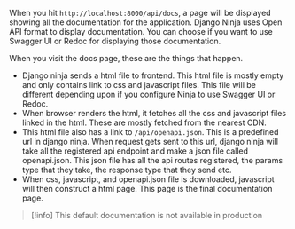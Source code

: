 
When you hit `http://localhost:8000/api/docs`, a page will be displayed showing all the documentation for the application. Django Ninja uses Open API format to display documentation. You can choose if you want to use Swagger UI or Redoc for displaying those documentation. 

When you visit the docs page, these are the things that happen.

- Django ninja sends a html file to frontend. This html file is mostly empty and only contains link to css and javascript files. This file will be different depending upon if you configure Ninja to use Swagger UI or Redoc.
- When browser renders the html, it fetches all the css and javascript files linked in the html. These are mostly fetched from the nearest CDN. 
- This html file also has a link to `/api/openapi.json`. This is a predefined url in django ninja. When request gets sent to this url, django ninja will take all the registered api endpoint and make a json file called openapi.json. This json file has all the api routes registered, the params type that they take, the response type that they send etc.  
- When css, javascript, and openapi.json file is downloaded, javascript will then construct a html page. This page is the final documentation page.

> [!info]
> This default documentation is not available in production
